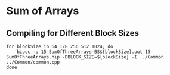# Sum of Arrays

## Compiling for Different Block Sizes

```shell
for blockSize in 64 128 256 512 1024; do
    hipcc -o 15-SumOfThreeArrays-BS${blockSize}.out 15-SumOfThreeArrays.hip -DBLOCK_SIZE=${blockSize} -I ../Common ../Common/common.cpp
done
```
